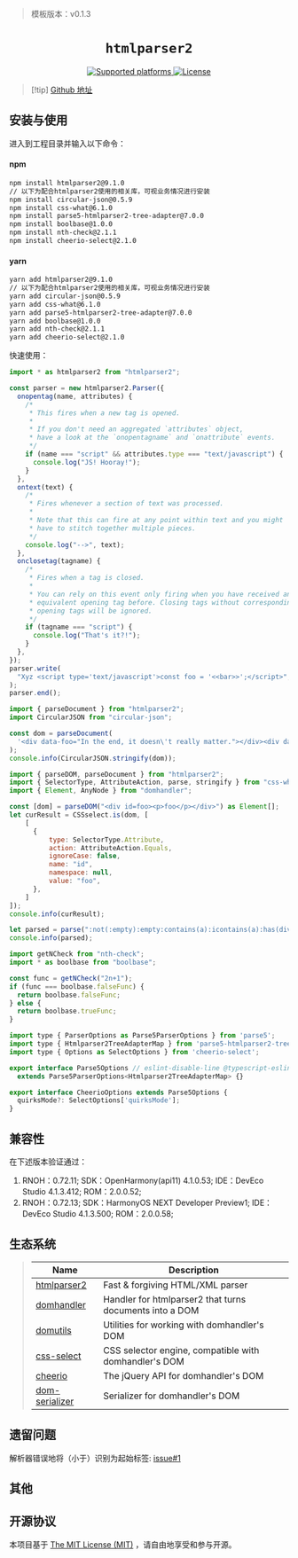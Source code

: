 > 模板版本：v0.1.3

<p align="center">
  <h1 align="center"> <code>htmlparser2</code> </h1>
</p>
<p align="center">
    <a href="https://github.com/fb55/htmlparser2">
        <img src="https://img.shields.io/badge/platforms-android%20|%20ios%20|%20windows%20|%20web|%20harmony%20-lightgrey.svg" alt="Supported platforms" />
    </a>
    <a href="https://github.com/callstack/react-native-slider/blob/main/LICENSE.md">
        <img src="https://img.shields.io/npm/l/@react-native-community/slider.svg" alt="License" />
    </a>
</p>

> [!tip] [Github 地址](https://github.com/fb55/htmlparser2)

## 安装与使用

进入到工程目录并输入以下命令：

<!-- tabs:start -->

#### **npm**

```bash
npm install htmlparser2@9.1.0
// 以下为配合htmlparser2使用的相关库，可视业务情况进行安装
npm install circular-json@0.5.9
npm install css-what@6.1.0
npm install parse5-htmlparser2-tree-adapter@7.0.0
npm install boolbase@1.0.0
npm install nth-check@2.1.1
npm install cheerio-select@2.1.0
```

#### **yarn**

```bash
yarn add htmlparser2@9.1.0
// 以下为配合htmlparser2使用的相关库，可视业务情况进行安装
yarn add circular-json@0.5.9
yarn add css-what@6.1.0
yarn add parse5-htmlparser2-tree-adapter@7.0.0
yarn add boolbase@1.0.0
yarn add nth-check@2.1.1
yarn add cheerio-select@2.1.0
```

<!-- tabs:end -->

快速使用：

```js
import * as htmlparser2 from "htmlparser2";

const parser = new htmlparser2.Parser({
  onopentag(name, attributes) {
    /*
     * This fires when a new tag is opened.
     *
     * If you don't need an aggregated `attributes` object,
     * have a look at the `onopentagname` and `onattribute` events.
     */
    if (name === "script" && attributes.type === "text/javascript") {
      console.log("JS! Hooray!");
    }
  },
  ontext(text) {
    /*
     * Fires whenever a section of text was processed.
     *
     * Note that this can fire at any point within text and you might
     * have to stitch together multiple pieces.
     */
    console.log("-->", text);
  },
  onclosetag(tagname) {
    /*
     * Fires when a tag is closed.
     *
     * You can rely on this event only firing when you have received an
     * equivalent opening tag before. Closing tags without corresponding
     * opening tags will be ignored.
     */
    if (tagname === "script") {
      console.log("That's it?!");
    }
  },
});
parser.write(
  "Xyz <script type='text/javascript'>const foo = '<<bar>>';</script>",
);
parser.end();
```

```js
import { parseDocument } from "htmlparser2";
import CircularJSON from "circular-json";

const dom = parseDocument(
  '<div data-foo="In the end, it doesn\'t really matter."></div><div data-foo="Indeed-that\'s a delicate matter.">',
);
console.info(CircularJSON.stringify(dom));
```

```js
import { parseDOM, parseDocument } from "htmlparser2";
import { SelectorType, AttributeAction, parse, stringify } from "css-what";
import { Element, AnyNode } from "domhandler";

const [dom] = parseDOM("<div id=foo><p>foo</p></div>") as Element[];
let curResult = CSSselect.is(dom, [
	[
	  {
		  type: SelectorType.Attribute,
		  action: AttributeAction.Equals,
		  ignoreCase: false,
		  name: "id",
		  namespace: null,
		  value: "foo",
	  },
	]
]);
console.info(curResult);

let parsed = parse(":not(:empty):empty:contains(a):icontains(a):has(div):is(div):is(foo bar):is([foo])");
console.info(parsed);
```

```js
import getNCheck from "nth-check";
import * as boolbase from "boolbase";

const func = getNCheck("2n+1");
if (func === boolbase.falseFunc) {
  return boolbase.falseFunc;
} else {
  return boolbase.trueFunc;
}
```

```js
import type { ParserOptions as Parse5ParserOptions } from 'parse5';
import type { Htmlparser2TreeAdapterMap } from 'parse5-htmlparser2-tree-adapter';
import type { Options as SelectOptions } from 'cheerio-select';

export interface Parse5Options // eslint-disable-line @typescript-eslint/no-empty-interface
  extends Parse5ParserOptions<Htmlparser2TreeAdapterMap> {}

export interface CheerioOptions extends Parse5Options {
  quirksMode?: SelectOptions['quirksMode'];
}
```

## 兼容性

在下述版本验证通过：

1. RNOH：0.72.11; SDK：OpenHarmony(api11) 4.1.0.53; IDE：DevEco Studio 4.1.3.412; ROM：2.0.0.52;
2. RNOH：0.72.13; SDK：HarmonyOS NEXT Developer Preview1; IDE：DevEco Studio 4.1.3.500; ROM：2.0.0.58;

## 生态系统

> | Name                                                          | Description                                             |
> | ------------------------------------------------------------- | ------------------------------------------------------- |
> | [htmlparser2](https://github.com/fb55/htmlparser2)            | Fast & forgiving HTML/XML parser                        |
> | [domhandler](https://github.com/fb55/domhandler)              | Handler for htmlparser2 that turns documents into a DOM |
> | [domutils](https://github.com/fb55/domutils)                  | Utilities for working with domhandler's DOM             |
> | [css-select](https://github.com/fb55/css-select)              | CSS selector engine, compatible with domhandler's DOM   |
> | [cheerio](https://github.com/cheeriojs/cheerio)               | The jQuery API for domhandler's DOM                     |
> | [dom-serializer](https://github.com/cheeriojs/dom-serializer) | Serializer for domhandler's DOM                         |

## 遗留问题

解析器错误地将（小于）识别为起始标签: [issue#1](https://github.com/fb55/htmlparser2/issues/1620)

## 其他

## 开源协议

本项目基于 [The MIT License (MIT)](https://github.com/fb55/htmlparser2/blob/master/LICENSE) ，请自由地享受和参与开源。
